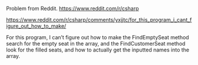 ﻿Problem from Reddit.  https://www.reddit.com/r/csharp

https://www.reddit.com/r/csharp/comments/yxjjtc/for_this_program_i_cant_figure_out_how_to_make/

For this program, I can’t figure out how to make the FindEmptySeat method search for the empty seat in the array, 
and the FindCustomerSeat method look for the filled seats, and how to actually get the inputted names into the array.